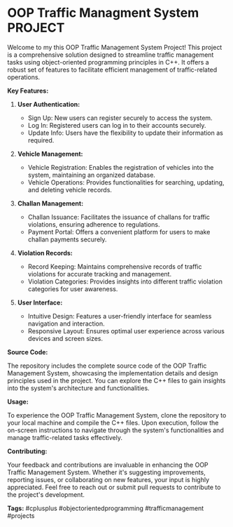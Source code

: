 # OOP Traffic Managment System PROJECT

Welcome to my this OOP Traffic Management System Project! This project is a comprehensive solution designed to streamline traffic management tasks using object-oriented programming principles in C++. It offers a robust set of features to facilitate efficient management of traffic-related operations.

**Key Features:**

1. **User Authentication:** 
   - Sign Up: New users can register securely to access the system.
   - Log In: Registered users can log in to their accounts securely.
   - Update Info: Users have the flexibility to update their information as required.

2. **Vehicle Management:**
   - Vehicle Registration: Enables the registration of vehicles into the system, maintaining an organized database.
   - Vehicle Operations: Provides functionalities for searching, updating, and deleting vehicle records.

3. **Challan Management:**
   - Challan Issuance: Facilitates the issuance of challans for traffic violations, ensuring adherence to regulations.
   - Payment Portal: Offers a convenient platform for users to make challan payments securely.

4. **Violation Records:**
   - Record Keeping: Maintains comprehensive records of traffic violations for accurate tracking and management.
   - Violation Categories: Provides insights into different traffic violation categories for user awareness.

5. **User Interface:**
   - Intuitive Design: Features a user-friendly interface for seamless navigation and interaction.
   - Responsive Layout: Ensures optimal user experience across various devices and screen sizes.

**Source Code:**

The repository includes the complete source code of the OOP Traffic Management System, showcasing the implementation details and design principles used in the project. You can explore the C++ files to gain insights into the system's architecture and functionalities.

**Usage:**

To experience the OOP Traffic Management System, clone the repository to your local machine and compile the C++ files. Upon execution, follow the on-screen instructions to navigate through the system's functionalities and manage traffic-related tasks effectively.

**Contributing:**

Your feedback and contributions are invaluable in enhancing the OOP Traffic Management System. Whether it's suggesting improvements, reporting issues, or collaborating on new features, your input is highly appreciated. Feel free to reach out or submit pull requests to contribute to the project's development.

**Tags:** 
#cplusplus #objectorientedprogramming #trafficmanagement #projects
